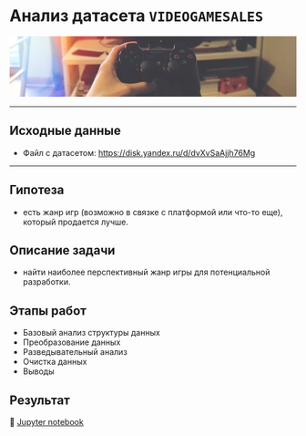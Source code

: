 # Анализ датасета `VIDEOGAMESALES`

<img src='data/dataset-cover.jpeg'></img>

___
## Исходные данные
 - Файл с датасетом:  https://disk.yandex.ru/d/dvXvSaAjjh76Mg

___
## Гипотеза
- есть жанр игр (возможно в связке с платформой или что-то еще), который продается лучше.
## Описание задачи
- найти наиболее перспективный жанр игры для потенциальной разработки.
## Этапы работ
- Базовый анализ структуры данных
- Преобразование данных
- Разведывательный анализ
- Очистка данных
- Выводы
## Результат
:scroll: [Jupyter notebook](https://github.com/NazarovMichail/Data-Analysis/blob/master/Video%20games%20Analysis/Analysis%20videogames.ipynb)
